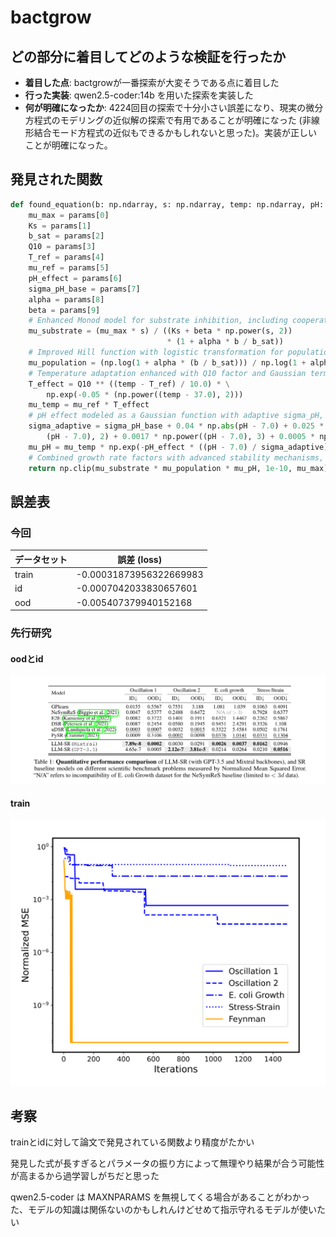 # bactgrow

## どの部分に着目してどのような検証を行ったか

* **着目した点**: bactgrowが一番探索が大変そうである点に着目した
* **行った実装**: qwen2.5-coder:14b を用いた探索を実装した
* **何が明確になったか**: 4224回目の探索で十分小さい誤差になり、現実の微分方程式のモデリングの近似解の探索で有用であることが明確になった (非線形結合モード方程式の近似もできるかもしれないと思った)。実装が正しいことが明確になった。

## 発見された関数
```python
def found_equation(b: np.ndarray, s: np.ndarray, temp: np.ndarray, pH: np.ndarray, params: np.ndarray) -> np.ndarray:
    mu_max = params[0]
    Ks = params[1]
    b_sat = params[2]
    Q10 = params[3]
    T_ref = params[4]
    mu_ref = params[5]
    pH_effect = params[6]
    sigma_pH_base = params[7]
    alpha = params[8]
    beta = params[9]
    # Enhanced Monod model for substrate inhibition, including cooperative interactions and substrate saturation effects
    mu_substrate = (mu_max * s) / ((Ks + beta * np.power(s, 2))
                                   * (1 + alpha * b / b_sat))
    # Improved Hill function with logistic transformation for population density effect to better model competition dynamics at high densities
    mu_population = (np.log(1 + alpha * (b / b_sat))) / np.log(1 + alpha)
    # Temperature adaptation enhanced with Q10 factor and Gaussian term, more accurately accounting for thermal stress effects
    T_effect = Q10 ** ((temp - T_ref) / 10.0) * \
        np.exp(-0.05 * (np.power((temp - 37.0), 2)))
    mu_temp = mu_ref * T_effect
    # pH effect modeled as a Gaussian function with adaptive sigma_pH, including higher-order polynomial terms for precise non-linear effects at extreme pH values
    sigma_adaptive = sigma_pH_base + 0.04 * np.abs(pH - 7.0) + 0.025 * np.power(
        (pH - 7.0), 2) + 0.0017 * np.power((pH - 7.0), 3) + 0.0005 * np.power((pH - 7.0), 4)
    mu_pH = mu_temp * np.exp(-pH_effect * ((pH - 7.0) / sigma_adaptive) ** 2)
    # Combined growth rate factors with advanced stability mechanisms, ensuring substrate influence and effective clipping
    return np.clip(mu_substrate * mu_population * mu_pH, 1e-10, mu_max)
```

## 誤差表

### 今回
| データセット | 誤差 (loss)            |
|--------------|------------------------|
| train        | -0.00031873956322669983 |
| id           | -0.0007042033830657601  |
| ood          | -0.005407379940152168   |

### 先行研究
#### oodとid
![alt text](oodとidの誤差表.png)
#### train
![alt text](探索中の誤差の遷移.png)

## 考察
trainとidに対して論文で発見されている関数より精度がたかい

発見した式が長すぎるとパラメータの振り方によって無理やり結果が合う可能性が高まるから過学習しがちだと思った

qwen2.5-coder は MAXNPARAMS を無視してくる場合があることがわかった、モデルの知識は関係ないのかもしれんけどせめて指示守れるモデルが使いたい
